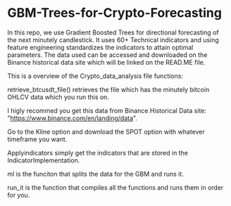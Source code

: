 # GBM-Trees-for-Crypto-Forecasting
In this repo, we use Gradient Boosted Trees for directional forecasting of the next minutely candlestick. It uses 60+ Technical indicators and using feature engineering standardizes the indicators to attain optimal parameters. The data used can be accessed and downloaded on the Binance historical data site which will be linked on the READ.ME file. 



This is a overview of the Crypto_data_analysis file functions:

retrieve_btcusdt_file() retrieves the file which has the minutely bitcoin OHLCV data which you run this on.

I higly recommed you get this data from Binance Historical Data site: "https://www.binance.com/en/landing/data".

Go to the Kline option and download the SPOT option with whatever timeframe you want. 

Applyindicators simply get the indicators that are stored in the IndicatorImplementation.

ml is the funciton that splits the data for the GBM and runs it.

run_it is the function that compiles all the functions and runs them in order for you.

